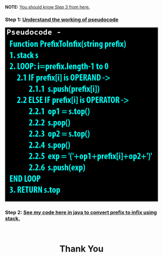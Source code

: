 **NOTE:** [You should know Step 3 from here.](https://github.com/heyimvikash/DataStructures-And-Algorithms/blob/bbcf1c7cc36be71411aa0a44e6604df932ab9a23/02.%20Stack/Infix%20Prefix%20Postfix/01.%20Infix%20to%20Postfix/Resources.md)

### **Step 1:** [Understand the working of pseudocode](https://youtu.be/sevlImM3Onc)

![](./pseudocode.png)

### **Step 2:** [See my code here in java to convert prefix to infix using stack.](https://github.com/heyimvikash/DataStructures-And-Algorithms/blob/7d1c18f07e6d2d4f1c9570812a09f27d74de4aa6/02.%20Stack/Infix%20Prefix%20Postfix/04.%20Prefix%20to%20Infix/PrefixInfix.java)

<br>
<h1 align="Center">Thank You</h1>
